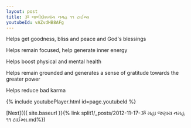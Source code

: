 ```yaml
---
layout: post
title: ૐ લાભીદોશતાંય નમહ ૧૧ ટાઈમ્સ
youtubeId: vAZvdHB8AFg
---
```

 
 
Helps get goodness, bliss and peace and God's blessings
 
Helps remain focused, help generate inner energy 
 
Helps boost physical and mental health 
 
Helps remain grounded and generates a sense of gratitude towards the greater power 
 
Helps reduce bad karma
 
 
 
 


{% include youtubePlayer.html id=page.youtubeId %}
 
[Next]({{ site.baseurl }}{% link  split1/_posts/2012-11-17-ૐ મહા જણાય નમહ ૧૧ ટાઈમ્સ.md%})
 
